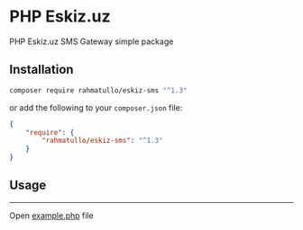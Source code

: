 PHP Eskiz.uz
============

PHP Eskiz.uz SMS Gateway simple package

## Installation

```bash
composer require rahmatullo/eskiz-sms "^1.3"
```

or add the following to your `composer.json` file:

```json
{
    "require": {
        "rahmatullo/eskiz-sms": "^1.3"
    }
}
```

## Usage

---

Open [example.php](example.php) file
